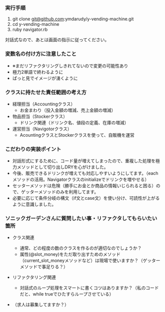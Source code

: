 ### 実行手順
1. git clone git@github.com:ymdarudy/y-vending-machine.git
2. cd y-vending-machine
3. ruby navigator.rb

対話式なので、あとは画面の指示に従ってください。

### 変数名の付け方に注意したこと
- ※まだリファクタリングしきれてないので変更の可能性あり
- 極力2単語で終わるように
- ぱっと見でイメージが湧くように

### クラスに持たせた責任範囲の考え方
- 経理担当（Accountingクラス）
  - お金まわり（投入金額の増減、売上金額の増減）
- 物品担当（Stockerクラス）
  - ドリンク関連（ドリンク名、値段の定義、在庫の増減）
- 運営担当（Navigotorクラス）
  - AcountingクラスとStockerクラスを使って、自販機を運営

### こだわりの実装ポイント
- 対話形式にするために、コード量が増えてしまったので、重複した処理を極力メソッドとして切り出しDRYを心がけました。
- 今後、販売できるドリンクが増えても対応しやすいようにしてます。（eachメソッドの活用。Navigatorクラスのinitializeでドリンクを増やせる）
- セッターメソッドは危険（勝手にお金とか商品の情報いじられると困る）ので、ゲッターメソッドのみを利用してます。
- 必要に応じて条件分岐の構文（if文とcase文）を使い分け、可読性が上がるように意識しました。

### ソニックガーデンさんに質問したい事・リファクタしてもらいたい箇所
- クラス関連
  - 通常、どの程度の数のクラスを作るのが適切なのでしょうか？
  - 属性(@slot_money)をただ取り出すためのメソッド（current_slot_moneyメソッドなど）は現場で使いますか？（ゲッターメソッドで事足りる？）
- リファクタリング関連
  - 対話式のループ処理をスマートに書くコツはありますか？（私のコードだと、while trueでひたすらループさせている）

- （求人は募集してますか？）
